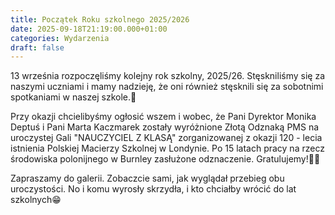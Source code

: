 ```yaml
---
title: Początek Roku szkolnego 2025/2026
date: 2025-09-18T21:19:00.000+01:00
categories: Wydarzenia
draft: false
---
```

13 września rozpoczęliśmy kolejny rok szkolny, 2025/26. Stęskniliśmy się za naszymi uczniami i mamy nadzieję, że oni również stęsknili się za sobotnimi spotkaniami w naszej szkole.🙂

Przy okazji chcielibyśmy ogłosić wszem i wobec, że Pani Dyrektor Monika Deptuś i Pani Marta Kaczmarek zostały wyróżnione Złotą Odznaką PMS na uroczystej Gali "NAUCZYCIEL Z KLASĄ" zorganizowanej z okazji 120 - lecia istnienia Polskiej Macierzy Szkolnej w Londynie. Po 15 latach pracy na rzecz środowiska polonijnego w Burnley zasłużone odznaczenie. Gratulujemy!👏👏

Zapraszamy do galerii. Zobaczcie sami, jak wyglądał przebieg obu uroczystości. No i komu wyrosły skrzydła, i kto chciałby wrócić do lat szkolnych😁
